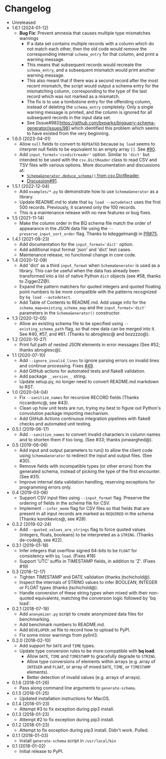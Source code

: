 # Changelog

* Unreleased
* 1.6.1 (2024-01-12)
    * **Bug Fix**: Prevent amnesia that causes multiple type mismatches warnings
        * If a data set contains multiple records with a column which do not
          match each other, then the old code would *remove* the corresponding
          internal `schema_entry` for that column, and print a warning message.
        * This means that subsequent records would recreate the `schema_entry`,
          and a subsequent mismatch would print another warning message.
        * This also meant that if there was a second record after the most
          recent mismatch, the script would output a schema entry for the
          mismatching column, corresponding to the type of the last record which
          was not marked as a mismatch.
        * The fix is to use a tombstone entry for the offending column, instead
          of deleting the `schema_entry` completely. Only a single warning
          message is printed, and the column is ignored for all subsequent
          records in the input data set.
        * See
          [Issue#98](https://github.com/bxparks/bigquery-schema-generator/issues/98]
          which identified this problem which seems to have existed from the
          very beginning.
* 1.6.0 (2023-04-01)
    * Allow `null` fields to convert to `REPEATED` because `bq load` seems
      to interpret null fields to be equivalent to an empty array `[]`.
      See [#90](https://github.com/bxparks/bigquery-schema-generator/issues/90).
    * Add `input_format='csvdictreader'` option. Similar to `'dict'` but
      intended to be used with the `csv.DictReader` class to read CSV and TSV
      files with various options. More documentation and discussions at:
        * [`SchemaGenerator.deduce_schema()` from
          csv.DictReader](README.md#SchemaGeneratorDeduceSchemaFromCsvDictReader),
        * [Discussion#91](https://github.com/bxparks/bigquery-schema-generator/discussions/91).
* 1.5.1 (2022-12-04)
    * Add `examples/*.py` to demonstrate how to use `SchemaGenerator` as a
      library.
    * Update README.md to state that `bq load --autodetect` uses the first
      500 records. Previously, it scanned only the 100 records.
    * This is a maintenance release with no new features or bug fixes.
* 1.5 (2021-11-14)
    * Make the column order in the BQ schema file match the order of appearance
      in the JSON data file using the `--preserve_input_sort_order` flag.
      Thanks to kdeggelman@ in
      [PR#75](https://github.com/bxparks/bigquery-schema-generator/pull/75).
* 1.4.1 (2021-08-23)
    * Add documentation for the `input_format='dict'` option.
    * Add additional input format 'json' and 'dict' test cases.
    * Maintenance release, no functional change in core code.
* 1.4 (2020-12-09)
    * Add 'dict' as a third `input_format` when `SchemaGenerator` is used as a
      library. This can be useful when the data has already been transformed
      into a list of native Python `dict` objects (see #58, thanks to
      ZiggerZZ@).
    * Expand the pattern matchers for quoted integers and quoted floating point
      numbers to be more compatible with the patterns recognized by `bq load
      --autodetect`.
    * Add Table of Contents to README.md. Add usage info for the
      `schema_map=existing_schema_map` and the `input_format='dict'` parameters
      in the `SchemaGenerator()` constructor.
* 1.3 (2020-12-05)
    * Allow an existing schema file to be specified using
      `--existing_schema_path` flag, so that new data can be merged into it.
      See #40, #57, and #61.
      (Thanks to abroglesc@ and bozzzzo@).
* 1.2 (2020-10-27)
    * Print full path of nested JSON elements in error messages (See #52;
      thanks abroglesc@).
* 1.1 (2020-07-10)
    * Add `--ignore_invalid_lines` to ignore parsing errors on invalid lines
      and continue processing. Fixes
      [#49](https://github.com/bxparks/bigquery-schema-generator/issues/49).
    * Add GitHub actions for automated tests and flake8 validation.
    * Add package `__version__` string.
    * Update setup.py, no longer need to convert README.md markdown to RST.
* 1.0 (2020-04-04)
    * Fix `--sanitize_names` for recursive RECORD fields (Thanks riccardomc@,
      see #43).
    * Clean up how unit tests are run, trying my best to figure out
      Python's convolution package importing mechanism.
    * Add GitHub Actions continuous integration pipelines with flake8 checks and
      automated unit testing.
* 0.5.1 (2019-06-17)
    * Add `--sanitize_names` to convert invalid characters in column names and
      to shorten them if too long. (See #33; thanks jonwarghed@).
* 0.5 (2019-06-06)
    * Add input and output parameters to run() to allow the client code using
      `SchemaGenerator` to redirect the input and output files. (See #30).
    * Remove fields with incompatible types (or other errors) from the generated
      schema, instead of picking the type of the first encounter. (See #31).
    * Improve internal data validation handling, reserving exceptions for
      programming errors only.
* 0.4 (2019-03-06)
    * Support CSV input files using `--input_format` flag. Preserve
      the ordering of fields in the schema file for CSV.
    * Implement `--infer_mode` flag for CSV files so that fields that are
      present in all input records are marked as `REQUIRED` in the schema
      (Thanks korotkevics@, see #28).
* 0.3.2 (2019-02-24)
    * Add `--quoted_values_are_strings` flag to force quoted values (integers,
      floats, booleans) to be interpreted as a `STRING`. (Thanks de-code@,
      see #22).
* 0.3.1 (2019-01-18)
    * Infer integers that overflow signed 64-bits to be `FLOAT` for
      consistency with `bq load`. (Fixes #18)
    * Support 'UTC' suffix in TIMESTAMP fields, in addition to 'Z'. (Fixes #19)
* 0.3 (2018-12-17)
    * Tighten TIMESTAMP and DATE validation (thanks jtschichold@).
    * Inspect the internals of STRING values to infer BOOLEAN, INTEGER or FLOAT
      types (thanks jtschichold@).
    * Handle conversion of these string types when mixed with their non-quoted
      equivalents, matching the conversion logic followed by 'bq load'.
* 0.2.1 (2018-07-18)
    * Add `anonymizer.py` script to create anonymized data files for
      benchmarking.
    * Add benchmark numbers to README.md.
    * Add `DEVELOPER.md` file to record how to upload to PyPI.
    * Fix some minor warnings from pylint3.
* 0.2.0 (2018-02-10)
    * Add support for `DATE` and `TIME` types.
    * Update type conversion rules to be more compatible with **bq load**.
        * Allow `DATE`, `TIME` and `TIMESTAMP` to gracefully degrade to
          `STRING`.
        * Allow type conversions of elements within arrays
          (e.g. array of `INTEGER` and `FLOAT`, or array of mixed `DATE`,
          `TIME`, or `TIMESTAMP` elements).
        * Better detection of invalid values (e.g. arrays of arrays).
* 0.1.6 (2018-01-26)
    * Pass along command line arguments to `generate-schema`.
* 0.1.5 (2018-01-25)
    * Updated installation instructions for MacOS.
* 0.1.4 (2018-01-23)
    * Attempt #3 to fix exception during pip3 install.
* 0.1.3 (2018-01-23)
    * Attempt #2 to fix exception during pip3 install.
* 0.1.2 (2018-01-23)
    * Attempt to fix exception during pip3 install. Didn't work. Pulled.
* 0.1.1 (2018-01-03)
    * Install `generate-schema` script in `/usr/local/bin`
* 0.1 (2018-01-02)
    * Initial release to PyPI.
